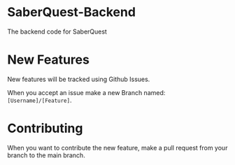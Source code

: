 # SaberQuest-Backend
The backend code for SaberQuest

# New Features
New features will be tracked using Github Issues.

When you accept an issue make a new Branch named: `[Username]/[Feature]`.

# Contributing
When you want to contribute the new feature, make a pull request from your branch to the main branch.

